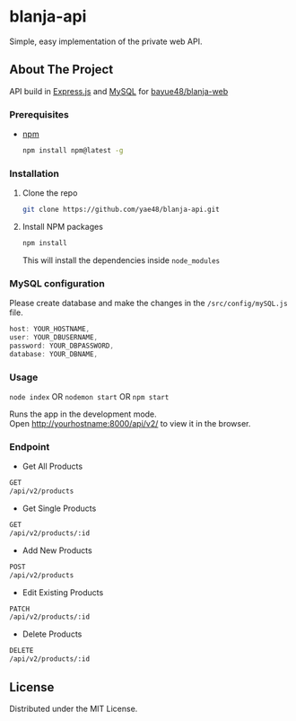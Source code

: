 # blanja-api

Simple, easy implementation of the private web API.

## About The Project

API build in [Express.js](https://expressjs.com/) and [MySQL](https://www.mysql.com/) for [bayue48/blanja-web](https://github.com/bayue48/blanja-web)

### Prerequisites

- [npm](https://nodejs.org/en/download/)
  ```sh
  npm install npm@latest -g
  ```

### Installation

1. Clone the repo
   ```sh
   git clone https://github.com/yae48/blanja-api.git
   ```
2. Install NPM packages
   ```sh
   npm install
   ```
   This will install the dependencies inside `node_modules`

### MySQL configuration

Please create database and make the changes in the `/src/config/mySQL.js` file.

```js 
host: YOUR_HOSTNAME,
user: YOUR_DBUSERNAME,
password: YOUR_DBPASSWORD,
database: YOUR_DBNAME,
```

### Usage

`node index` OR `nodemon start` OR `npm start`

Runs the app in the development mode.<br>
Open [http://yourhostname:8000/api/v2/](http://yourhostname:8000/api/v2/) to view it in the browser.

### Endpoint

- Get All Products
```sh
GET
/api/v2/products
```
- Get Single Products
```sh
GET
/api/v2/products/:id
```
- Add New Products
```sh
POST
/api/v2/products
```
- Edit Existing Products
```sh
PATCH
/api/v2/products/:id
```
- Delete Products
```sh
DELETE
/api/v2/products/:id
```

## License

Distributed under the MIT License.